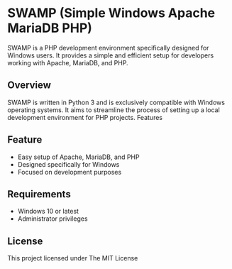 # SWAMP (Simple Windows Apache MariaDB PHP)
SWAMP is a PHP development environment specifically designed for Windows users. It provides a simple and efficient setup for developers working with Apache, MariaDB, and PHP.

## Overview
SWAMP is written in Python 3 and is exclusively compatible with Windows operating systems. It aims to streamline the process of setting up a local development environment for PHP projects.
Features

## Feature
- Easy setup of Apache, MariaDB, and PHP
- Designed specifically for Windows
- Focused on development purposes

## Requirements
- Windows 10 or latest
- Administrator privileges

## License
This project licensed under The MIT License
